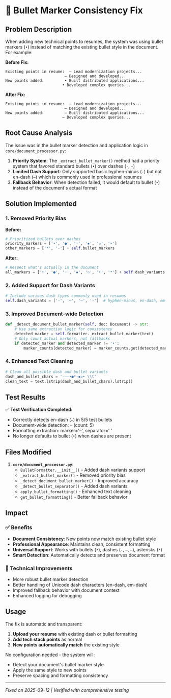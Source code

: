 # 🎯 Bullet Marker Consistency Fix

## Problem Description

When adding new technical points to resumes, the system was using bullet markers (`•`) instead of matching the existing bullet style in the document. For example:

**Before Fix:**
```
Existing points in resume:  – Lead modernization projects...
                          – Designed and developed...
New points added:         • Built distributed applications...
                         • Developed complex queries...
```

**After Fix:**
```
Existing points in resume:  – Lead modernization projects...
                          – Designed and developed...
New points added:         – Built distributed applications...
                         – Developed complex queries...
```

## Root Cause Analysis

The issue was in the bullet marker detection and application logic in `core/document_processor.py`:

1. **Priority System**: The `_extract_bullet_marker()` method had a priority system that favored standard bullets (`•`) over dashes (`-`, `–`)
2. **Limited Dash Support**: Only supported basic hyphen-minus (`-`) but not en-dash (`–`) which is commonly used in professional resumes  
3. **Fallback Behavior**: When detection failed, it would default to bullet (`•`) instead of the document's actual format

## Solution Implemented

### 1. Removed Priority Bias
**Before:**
```python
# Prioritized bullets over dashes
priority_markers = ['•', '●', '◦', '▪', '▫', '‣']
other_markers = ['*', '-'] + self.bullet_markers
```

**After:**
```python
# Respect what's actually in the document
all_markers = ['•', '●', '◦', '▪', '▫', '‣', '*'] + self.dash_variants + self.bullet_markers
```

### 2. Added Support for Dash Variants
```python
# Include various dash types commonly used in resumes
self.dash_variants = ['-', '–', '—', '-']  # hyphen-minus, en-dash, em-dash, hyphen
```

### 3. Improved Document-wide Detection
```python
def _detect_document_bullet_marker(self, doc: Document) -> str:
    # Use same extraction logic for consistency
    detected_marker = self.formatter._extract_bullet_marker(text)
    # Only count actual markers, not fallbacks
    if detected_marker and detected_marker != '•':
        marker_counts[detected_marker] = marker_counts.get(detected_marker, 0) + 1
```

### 4. Enhanced Text Cleaning
```python
# Clean all possible dash and bullet variants
dash_and_bullet_chars = '-–—•●*◦▪▫‣ \\t'
clean_text = text.lstrip(dash_and_bullet_chars).lstrip()
```

## Test Results

✅ **Test Verification Completed:**
- Correctly detects en-dash (`–`) in 5/5 test bullets
- Document-wide detection: `–` (count: 5) 
- Formatting extraction: marker='–', separator=' '
- No longer defaults to bullet (`•`) when dashes are present

## Files Modified

1. **`core/document_processor.py`**:
   - `BulletFormatter.__init__()` - Added dash variants support
   - `_extract_bullet_marker()` - Removed priority bias
   - `_detect_document_bullet_marker()` - Improved accuracy
   - `_detect_bullet_separator()` - Added dash variants
   - `apply_bullet_formatting()` - Enhanced text cleaning
   - `get_bullet_formatting()` - Better fallback behavior

## Impact

### ✅ Benefits
- **Document Consistency**: New points now match existing bullet style
- **Professional Appearance**: Maintains clean, consistent formatting
- **Universal Support**: Works with bullets (`•`), dashes (`-`, `–`, `—`), asterisks (`*`)
- **Smart Detection**: Automatically detects and preserves document format

### 🔧 Technical Improvements
- More robust bullet marker detection
- Better handling of Unicode dash characters (en-dash, em-dash)
- Improved fallback behavior with document context
- Enhanced logging for debugging

## Usage

The fix is automatic and transparent:

1. **Upload your resume** with existing dash or bullet formatting
2. **Add tech stack points** as normal
3. **New points automatically match** the existing style

No configuration needed - the system will:
- Detect your document's bullet marker style
- Apply the same style to new points
- Preserve spacing and formatting consistency

---
*Fixed on 2025-09-12 | Verified with comprehensive testing*